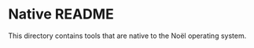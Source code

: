 Native README
=============

This directory contains tools that are native to the Noël operating system.

